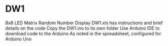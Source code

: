 # DW1
8x8 LED Matrix Random Number Display
DW1.xls has instructions and brief details on the code
Copy the DW1.ino to its own folder
Use Arduino IDE to download code to the Arduino
As noted in the spreadsheet, configured for Arduino Uno
